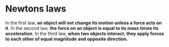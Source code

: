 # Newtons laws
In the first law, **an object will not change its motion unless a force acts on it**.
In the second law, **the force on an object is equal to its mass times its acceleration**.
In the third law, **when two objects interact, they apply forces to each other of equal magnitude and opposite direction.**